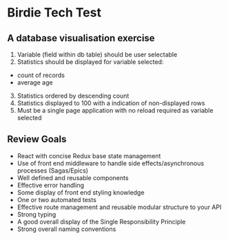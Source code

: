 Birdie Tech Test
=========

A database visualisation exercise
-----

1. Variable (field within db table) should be user selectable
2. Statistics should be displayed for variable selected:
  - count of records
  - average age
3. Statistics ordered by descending count
4. Statistics displayed to 100 with a indication of non-displayed rows
5. Must be a single page application with no reload required as variable selected

Review Goals
-----

- React with concise Redux base state management
- Use of front end middleware to handle side effects/asynchronous processes (Sagas/Epics)
- Well defined and reusable components
- Effective error handling
- Some display of front end styling knowledge
- One or two automated tests
- Effective route management and reusable modular structure to your API
- Strong typing
- A good overall display of the Single Responsibility Principle
- Strong overall naming conventions

